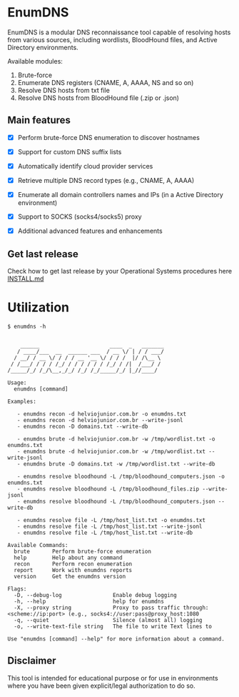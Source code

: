 # EnumDNS

EnumDNS is a modular DNS reconnaissance tool capable of resolving hosts from various sources, including wordlists, BloodHound files, and Active Directory environments.

Available modules:

1. Brute-force
2. Enumerate DNS registers (CNAME, A, AAAA, NS and so on)
3. Resolve DNS hosts from txt file
4. Resolve DNS hosts from BloodHound file (.zip or .json)


## Main features

- [x] Perform brute-force DNS enumeration to discover hostnames  
- [x] Support for custom DNS suffix lists  
- [x] Automatically identify cloud provider services  
- [x] Retrieve multiple DNS record types (e.g., CNAME, A, AAAA)  
- [x] Enumerate all domain controllers names and IPs (in a Active Directory environment)
- [x] Support to SOCKS (socks4/socks5) proxy
- [x] Additional advanced features and enhancements  


## Get last release

Check how to get last release by your Operational Systems procedures here [INSTALL.md](https://github.com/helviojunior/enumdns/blob/main/INSTALL.md)


# Utilization

```
$ enumdns -h


    ______                      ____  _   _______
   / ____/___  __  ______ ___  / __ \/ | / / ___/
  / __/ / __ \/ / / / __ '__ \/ / / /  |/ /\__ \
 / /___/ / / / /_/ / / / / / / /_/ / /|  /___/ /
/_____/_/ /_/\__,_/_/ /_/ /_/_____/_/ |_//____/

Usage:
  enumdns [command]

Examples:

   - enumdns recon -d helviojunior.com.br -o enumdns.txt
   - enumdns recon -d helviojunior.com.br --write-jsonl
   - enumdns recon -D domains.txt --write-db

   - enumdns brute -d helviojunior.com.br -w /tmp/wordlist.txt -o enumdns.txt
   - enumdns brute -d helviojunior.com.br -w /tmp/wordlist.txt --write-jsonl
   - enumdns brute -D domains.txt -w /tmp/wordlist.txt --write-db

   - enumdns resolve bloodhound -L /tmp/bloodhound_computers.json -o enumdns.txt
   - enumdns resolve bloodhound -L /tmp/bloodhound_files.zip --write-jsonl
   - enumdns resolve bloodhound -L /tmp/bloodhound_computers.json --write-db

   - enumdns resolve file -L /tmp/host_list.txt -o enumdns.txt
   - enumdns resolve file -L /tmp/host_list.txt --write-jsonl
   - enumdns resolve file -L /tmp/host_list.txt --write-db

Available Commands:
  brute       Perform brute-force enumeration
  help        Help about any command
  recon       Perform recon enumeration
  report      Work with enumdns reports
  version     Get the enumdns version

Flags:
  -D, --debug-log                Enable debug logging
  -h, --help                     help for enumdns
  -X, --proxy string             Proxy to pass traffic through: <scheme://ip:port> (e.g., socks4://user:pass@proxy_host:1080
  -q, --quiet                    Silence (almost all) logging
  -o, --write-text-file string   The file to write Text lines to

Use "enumdns [command] --help" for more information about a command.

```


## Disclaimer

This tool is intended for educational purpose or for use in environments where you have been given explicit/legal authorization to do so.